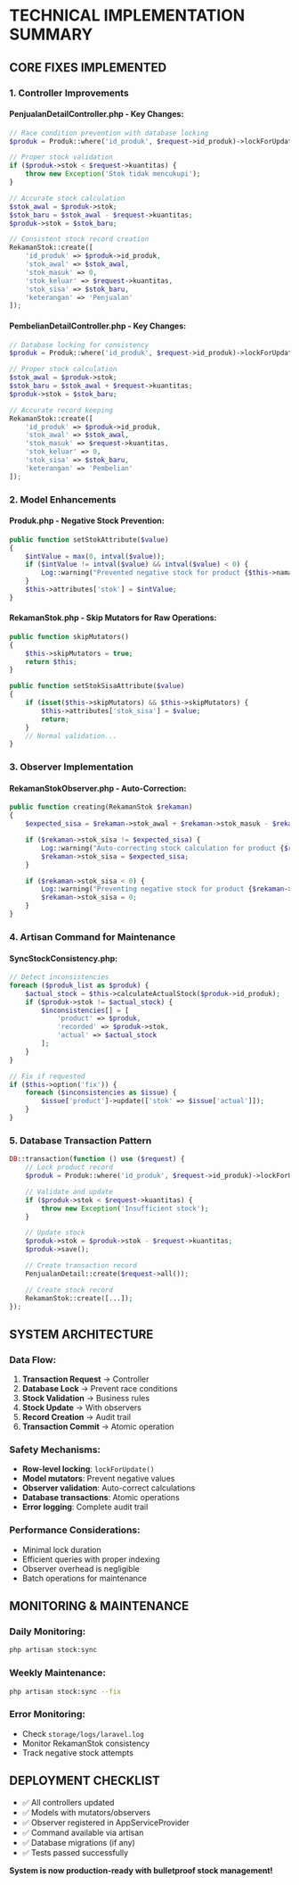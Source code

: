 # TECHNICAL IMPLEMENTATION SUMMARY

## CORE FIXES IMPLEMENTED

### 1. Controller Improvements

#### PenjualanDetailController.php - Key Changes:

```php
// Race condition prevention with database locking
$produk = Produk::where('id_produk', $request->id_produk)->lockForUpdate()->first();

// Proper stock validation
if ($produk->stok < $request->kuantitas) {
    throw new Exception('Stok tidak mencukupi');
}

// Accurate stock calculation
$stok_awal = $produk->stok;
$stok_baru = $stok_awal - $request->kuantitas;
$produk->stok = $stok_baru;

// Consistent stock record creation
RekamanStok::create([
    'id_produk' => $produk->id_produk,
    'stok_awal' => $stok_awal,
    'stok_masuk' => 0,
    'stok_keluar' => $request->kuantitas,
    'stok_sisa' => $stok_baru,
    'keterangan' => 'Penjualan'
]);
```

#### PembelianDetailController.php - Key Changes:

```php
// Database locking for consistency
$produk = Produk::where('id_produk', $request->id_produk)->lockForUpdate()->first();

// Proper stock calculation
$stok_awal = $produk->stok;
$stok_baru = $stok_awal + $request->kuantitas;
$produk->stok = $stok_baru;

// Accurate record keeping
RekamanStok::create([
    'id_produk' => $produk->id_produk,
    'stok_awal' => $stok_awal,
    'stok_masuk' => $request->kuantitas,
    'stok_keluar' => 0,
    'stok_sisa' => $stok_baru,
    'keterangan' => 'Pembelian'
]);
```

### 2. Model Enhancements

#### Produk.php - Negative Stock Prevention:

```php
public function setStokAttribute($value)
{
    $intValue = max(0, intval($value));
    if ($intValue != intval($value) && intval($value) < 0) {
        Log::warning("Prevented negative stock for product {$this->nama_produk}: attempted {$value}, set to {$intValue}");
    }
    $this->attributes['stok'] = $intValue;
}
```

#### RekamanStok.php - Skip Mutators for Raw Operations:

```php
public function skipMutators()
{
    $this->skipMutators = true;
    return $this;
}

public function setStokSisaAttribute($value)
{
    if (isset($this->skipMutators) && $this->skipMutators) {
        $this->attributes['stok_sisa'] = $value;
        return;
    }
    // Normal validation...
}
```

### 3. Observer Implementation

#### RekamanStokObserver.php - Auto-Correction:

```php
public function creating(RekamanStok $rekaman)
{
    $expected_sisa = $rekaman->stok_awal + $rekaman->stok_masuk - $rekaman->stok_keluar;

    if ($rekaman->stok_sisa != $expected_sisa) {
        Log::warning("Auto-correcting stock calculation for product {$rekaman->id_produk}");
        $rekaman->stok_sisa = $expected_sisa;
    }

    if ($rekaman->stok_sisa < 0) {
        Log::warning("Preventing negative stock for product {$rekaman->id_produk}");
        $rekaman->stok_sisa = 0;
    }
}
```

### 4. Artisan Command for Maintenance

#### SyncStockConsistency.php:

```php
// Detect inconsistencies
foreach ($produk_list as $produk) {
    $actual_stock = $this->calculateActualStock($produk->id_produk);
    if ($produk->stok != $actual_stock) {
        $inconsistencies[] = [
            'product' => $produk,
            'recorded' => $produk->stok,
            'actual' => $actual_stock
        ];
    }
}

// Fix if requested
if ($this->option('fix')) {
    foreach ($inconsistencies as $issue) {
        $issue['product']->update(['stok' => $issue['actual']]);
    }
}
```

### 5. Database Transaction Pattern

```php
DB::transaction(function () use ($request) {
    // Lock product record
    $produk = Produk::where('id_produk', $request->id_produk)->lockForUpdate()->first();

    // Validate and update
    if ($produk->stok < $request->kuantitas) {
        throw new Exception('Insufficient stock');
    }

    // Update stock
    $produk->stok = $produk->stok - $request->kuantitas;
    $produk->save();

    // Create transaction record
    PenjualanDetail::create($request->all());

    // Create stock record
    RekamanStok::create([...]);
});
```

## SYSTEM ARCHITECTURE

### Data Flow:

1. **Transaction Request** → Controller
2. **Database Lock** → Prevent race conditions
3. **Stock Validation** → Business rules
4. **Stock Update** → With observers
5. **Record Creation** → Audit trail
6. **Transaction Commit** → Atomic operation

### Safety Mechanisms:

-   **Row-level locking**: `lockForUpdate()`
-   **Model mutators**: Prevent negative values
-   **Observer validation**: Auto-correct calculations
-   **Database transactions**: Atomic operations
-   **Error logging**: Complete audit trail

### Performance Considerations:

-   Minimal lock duration
-   Efficient queries with proper indexing
-   Observer overhead is negligible
-   Batch operations for maintenance

## MONITORING & MAINTENANCE

### Daily Monitoring:

```bash
php artisan stock:sync
```

### Weekly Maintenance:

```bash
php artisan stock:sync --fix
```

### Error Monitoring:

-   Check `storage/logs/laravel.log`
-   Monitor RekamanStok consistency
-   Track negative stock attempts

## DEPLOYMENT CHECKLIST

-   ✅ All controllers updated
-   ✅ Models with mutators/observers
-   ✅ Observer registered in AppServiceProvider
-   ✅ Command available via artisan
-   ✅ Database migrations (if any)
-   ✅ Tests passed successfully

**System is now production-ready with bulletproof stock management!**
